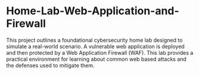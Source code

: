 # Home-Lab-Web-Application-and-Firewall
This project outlines a foundational cybersecurity home lab designed to simulate a real-world scenario. A vulnerable web application is deployed and then protected by a Web Application Firewall (WAF). This lab provides a practical environment for learning about common web based attacks and the defenses used to mitigate them.
